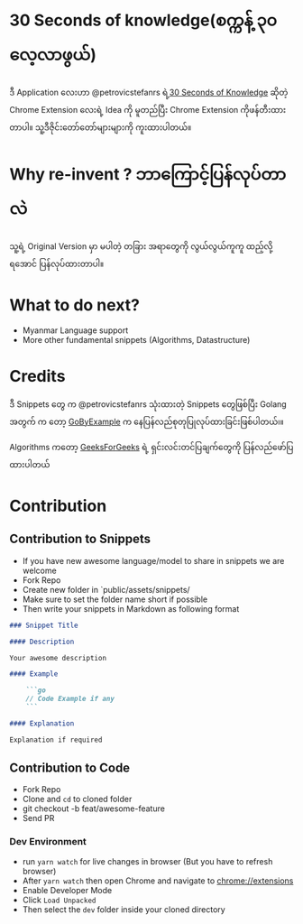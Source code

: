 # 30 Seconds of knowledge(စက္ကန့် ၃၀ လေ့လာဖွယ်)

ဒီ Application လေးဟာ @petrovicstefanrs ရဲ့[30 Seconds of Knowledge](https://github.com/petrovicstefanrs/30_seconds_of_knowledge) ဆိုတဲ့ Chrome Extension လေးရဲ့ Idea ကို မူတည်ပြီး Chrome Extension ကိုဖန်တီးထားတာပါ။ သူ့ဒီဇိုင်းတော်တော်များများကို ကူးထားပါတယ်။

# Why re-invent ? ဘာကြောင့်ပြန်လုပ်တာလဲ

သူ့ရဲ့ Original Version မှာ မပါတဲ့ တခြား အရာတွေကို လွယ်လွယ်ကူကူ ထည့်လို့ရအောင် ပြန်လုပ်ထားတာပါ။

# What to do next?

- Myanmar Language support
- More other fundamental snippets (Algorithms, Datastructure)

# Credits

ဒီ Snippets တွေ က @petrovicstefanrs သုံးထားတဲ့ Snippets တွေဖြစ်ပြီး Golang အတွက် က တော့ [GoByExample](https://gobyexample.com) က နေပြန်လည်စုတုပြုလုပ်ထားခြင်းဖြစ်ပါတယ်၊။

Algorithms ကတော့ [GeeksForGeeks](https://www.geeksforgeeks.org/) ရဲ့ ရှင်းလင်းတင်ပြချက်တွေကို ပြန်လည်ဖော်ပြထားပါတယ်

# Contribution

## Contribution to Snippets

- If you have new awesome language/model to share in snippets we are welcome
- Fork Repo
- Create new folder in `public/assets/snippets/
- Make sure to set the folder name short if possible
- Then write your snippets in Markdown as following format

````markdown
### Snippet Title

#### Description

Your awesome description

#### Example

    ```go
    // Code Example if any
    ```

#### Explanation

Explanation if required
````

## Contribution to Code

- Fork Repo
- Clone and `cd` to cloned folder
- git checkout -b feat/awesome-feature
- Send PR

### Dev Environment

- run `yarn watch` for live changes in browser (But you have to refresh browser)
- After `yarn watch` then open Chrome and navigate to [chrome://extensions](chrome://extensions)
- Enable Developer Mode
- Click `Load Unpacked`
- Then select the `dev` folder inside your cloned directory
